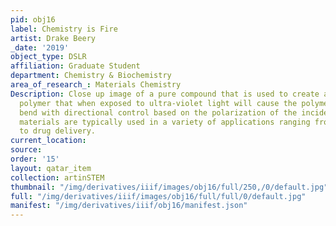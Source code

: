 ```yaml
---
pid: obj16
label: Chemistry is Fire
artist: Drake Beery
_date: '2019'
object_type: DSLR
affiliation: Graduate Student
department: Chemistry & Biochemistry
area_of_research_: Materials Chemistry
Description: Close up image of a pure compound that is used to create a photomechanical
  polymer that when exposed to ultra-violet light will cause the polymer films to
  bend with directional control based on the polarization of the incident light. These
  materials are typically used in a variety of applications ranging from robotics
  to drug delivery.
current_location: 
source: 
order: '15'
layout: qatar_item
collection: artinSTEM
thumbnail: "/img/derivatives/iiif/images/obj16/full/250,/0/default.jpg"
full: "/img/derivatives/iiif/images/obj16/full/full/0/default.jpg"
manifest: "/img/derivatives/iiif/obj16/manifest.json"
---
```

